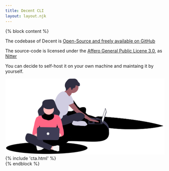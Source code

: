 ```yaml
---
title: Decent CLI
layout: layout.njk
---
```


{% block content %}
<section class="text-left">
  <div class="container">
    <div class="row">
      <div class="col-md-8 my-5 py-5">
        <p class="lead">
          The codebase of Decent is <a target="_blank" href="https://github.com/decentsocial">Open-Source and freely available on GitHub</a>
        </p>
        <p class="lead">
        The source-code is licensed under the <a href="https://www.gnu.org/licenses/agpl-3.0.html" target="_blank">Affero General Public Licene 3.0</a>, as <a href="https://github.com/zedeus/nitter" target="_blank">Nitter</a>
        </p>
        <p class="lead">
          You can decide to self-host it on your own machine and maintaing it by yourself.
        </p>
      </div>
      <div class="col-md-4 my-5 py-5">
        <img class="img-fluid" src="/img/open-source.svg" />
      </div>
    </div>
    {% include 'cta.html' %}
  </div>
</section>
{% endblock %}
